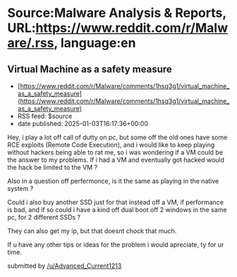 # Source:Malware Analysis & Reports, URL:https://www.reddit.com/r/Malware/.rss, language:en

## Virtual Machine as a safety measure
 - [https://www.reddit.com/r/Malware/comments/1hsq3g1/virtual_machine_as_a_safety_measure](https://www.reddit.com/r/Malware/comments/1hsq3g1/virtual_machine_as_a_safety_measure)
 - RSS feed: $source
 - date published: 2025-01-03T16:17:36+00:00

<!-- SC_OFF --><div class="md"><p>Hey, i play a lot off call of dutty on pc, but some off the old ones have some RCE exploits (Remote Code Execution), and i would like to keep playing without hackers being able to rat me, so i was wondering if a VM could be the answer to my problems. If i had a VM and eventually got hacked would the hack be limited to the VM ?</p> <p>Also in a question off perfermonce, is it the same as playing in the native system ?</p> <p>Could i also buy another SSD just for that instead off a VM, if performance is bad, and if so could i have a kind off dual boot off 2 windows in the same pc, for 2 different SSDs ?</p> <p>They can also get my ip, but that doesnt chock that much.</p> <p>If u have any other tips or ideas for the problem i would apreciate, ty for ur time.</p> </div><!-- SC_ON --> &#32; submitted by &#32; <a href="https://www.reddit.com/user/Advanced_Current1213"> /u/Advanced_Current1213 </a> <br/> <span><a href="https://www.reddit.com/r/Malware/comme

